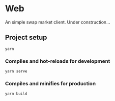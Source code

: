 # Web 
An simple swap market client.
Under construction...
## Project setup
```
yarn
```
### Compiles and hot-reloads for development
```
yarn serve
```
### Compiles and minifies for production
```
yarn build
```